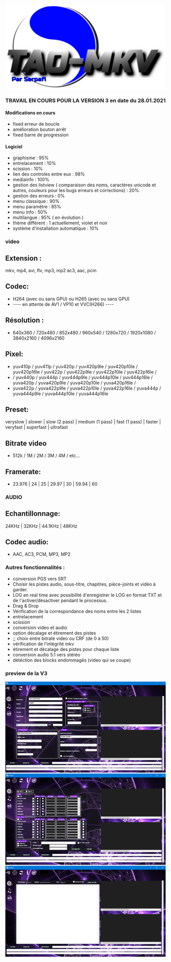 ![](https://github.com/serpafi/TAO-MKV/blob/master/image/logo.png)


### TRAVAIL EN COURS POUR LA VERSION 3 en date du 28.01.2021

#### Modifications en cours
- fixed erreur de boucle
- amélioration bouton arrêt
- fixed barre de progression

#### Logiciel
- graphisme : 95%
- entrelacement : 10%
- scission : 10%
- lien des controles entre eux : 98%
- mediainfo : 100%
- gestion des listview ( comparaison des noms, caractères unicode et autres, couleurs pour les bugs erreurs et corrections) : 20%
- gestion des erreurs : 0%
- menu classique : 90%
- menu paramètre : 85%
- menu info : 50%
- multilangue : 95% ( en évolution )
- thème différent : 1 actuellement, violet et noir
- système d'installation automatique : 10%


### video

## Extension :
mkv, mp4, avi, flv, mp3, mp2 ac3, aac, pcm

## Codec: 
- H264 (avec ou sans GPU) ou H265 (avec ou sans GPU)
- ---- en attente de AV1 / VP10 et VVC(H266) ---- 

## Résolution : 
- 640x360 / 720x480 / 852x480 / 960x540 / 1280x720 / 1920x1080 / 3840x2160 / 4096x2160

## Pixel: 
- yuv410p / yuv411p / yuv420p / yuv420p9le / yuv420p10le / yuv420p16le / yuv422p / yuv422p9le / yuv422p10le / yuv422p16le /
- / yuv440p / yuv444p / yuv444p9le / yuv444p10le / yuv444p16le / yuva420p / yuva420p9le / yuva420p10le / yuva420p16le  / 
-  yuva422p / yuva422p9le / yuva422p10le / yuva422p16le / yuva444p / yuva444p9le / yuva444p10le / yuva444p16le



## Preset: 
veryslow | slower | slow (2 pass) | medium (1 pass) | fast (1 pass) | faster | veryfast | superfast | ultrafast

## Bitrate video
- 512k / 1M / 2M / 3M / 4M / etc...


## Framerate: 
- 23.976 | 24 | 25 | 29.97 | 30 | 59.94 | 60


### AUDIO
## Echantillonnage:
24KHz | 32KHz | 44.1KHz | 48KHz

## Codec audio: 
- AAC, AC3, PCM, MP3, MP2

### Autres fonctionnalités :
- conversion PGS vers SRT
- Choisir les pistes audio, sous-titre, chapitres, pièce-joints et vidéo à garder.
- LOG en real time avec possibilité d'enregistrer le LOG en format TXT et de l'activer/désactiver pendant le processus.
- Drag & Drop
- Vérification de la correspondance des noms entre les 2 listes
- entrelacement
- scission
- conversion video et audio
- option décalage et étirement des pistes
- ;; choix entre bitrate video ou CRF (de 0 à 50)
- vérification de l'intégrité mkv
- étirement et décalage des pistes pour chaque liste
- conversion audio 5.1 vers stéréo
- détéction des blocks endommagés (video qui se coupe) 

### preview de la V3
![](https://github.com/serpafi/TAO-MKV/blob/master/image/preview%20video.png)
![](https://github.com/serpafi/TAO-MKV/blob/master/image/preview%20audio.png)
![](https://github.com/serpafi/TAO-MKV/blob/master/image/preview%20log.png)
